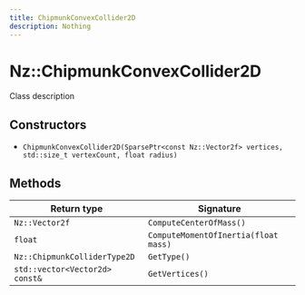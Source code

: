 ```yaml
---
title: ChipmunkConvexCollider2D
description: Nothing
---
```


# Nz::ChipmunkConvexCollider2D

Class description

## Constructors

- `ChipmunkConvexCollider2D(SparsePtr<const Nz::Vector2f> vertices, std::size_t vertexCount, float radius)`

## Methods

| Return type | Signature |
| ----------- | --------- |
| `Nz::Vector2f` | `ComputeCenterOfMass()` |
| `float` | `ComputeMomentOfInertia(float mass)` |
| `Nz::ChipmunkColliderType2D` | `GetType()` |
| `std::vector<Vector2d> const&` | `GetVertices()` |
